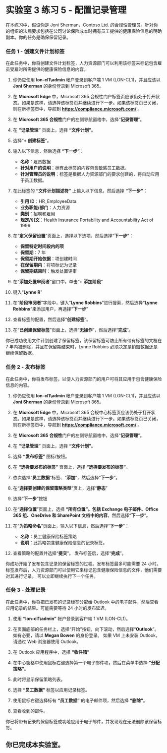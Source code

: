 # 实验室 3 练习 5 - 配置记录管理

在本练习中，假设你是 Joni Sherman，Contoso Ltd. 的合规性管理员。针对你的组织的法规要求包括在公司讨论保险成本时拥有员工提供的健康保险信息的明确副本。你的任务是确保保留记录。

### 任务 1 - 创建文件计划标签

在此任务中，你将创建文件计划标签，人力资源部门可以利用该标签来标记包含雇员受雇时所需提供的健康保险信息的内容。

1. 你仍应使用 **lon-cl1\admin** 帐户登录到客户端 1 VM (LON-CL1)，并且应该以 **Joni Sherman** 的身份登录到 Microsoft 365。 

2. 在 **Microsoft Edge** 中，Microsoft 365 合规性门户标签页应该仍处于打开状态。如果是这样，请选择该标签页并继续进行下一步。如果该标签页已关闭，则在新标签页中，导航到 **https://compliance.microsoft.com/** 。 

3. 在 **Microsoft 365 合规性**门户的左侧导航窗格中，选择“**记录管理**”。

4. 在 **“记录管理”** 页面上，选择 **“文件计划”**。

5. 选择“**+ 创建标签**”。

6. 输入以下信息，然后选择 **“下一步”**：
    - **名称**：雇员数据
    - **针对用户的说明**：标有此标签的内容包含敏感员工数据。
    - **针对管理员的说明**：标签是根据人力资源部门的要求创建的，将自动应用于员工数据。

7. 在此标签的 **“文件计划描述符”** 上输入以下信息，然后选择 **“下一步”**：

    - **引用 ID**：HR_EmployeeData
    - **业务职能/部门**：人力资源
    - **类别**：招聘和雇用
    - **规定/引文**：Health Insurance Portability and Accountability Act of 1996

8. 在“**定义保留设置**”页面上，选择以下选项，然后选择“**下一步**”：
    - **保留特定时间段内的项**
    - **保留期**：7 年
    - **保留期开始依据**：项创建时间
    - **在保留期内**：将项标记为记录
    - **保留期结束时**：触发处置评审

9. 在“**添加处置审阅者**”窗口中，单击“**+ 添加阶段**”

10. 键入“**Lynne R**” 

11.  在“**阶段审阅者**”字段中，键入“**Lynne Robbins**”进行搜索，然后选择“**Lynne Robbins**”来添加用户，再选择“**下一步**”

12. 查看标签的配置，然后选择“**创建标签**”。

13. 在“**已创建保留标签**”页面上，选择“**无操作**”，然后选择“**完成**”。

你已成功使用文件计划创建了保留标签，该保留标签可防止所有带有标签的文档在 7 年内被删除，并且在保留期结束时，Lynne Robbins 必须决定是销毁数据还是继续保留数据。

### 任务 2 - 发布标签

在此任务中，你将发布标签，以便人力资源部门的用户可将其应用于包含健康保险信息的内容。  

1. 你仍应使用 **lon-cl1\admin** 帐户登录到客户端 1 VM (LON-CL1)，并且应该以 **Joni Sherman** 的身份登录到 Microsoft 365。 

2. 在 **Microsoft Edge** 中，Microsoft 365 合规中心标签页应该仍处于打开状态。如果是这样，请选择该标签页并继续进行下一步。如果该标签页已关闭，则在新标签页中，导航到 **https://compliance.microsoft.com/** 。 

3. 在 **Microsoft 365 合规性**门户的左侧导航窗格中，选择“**记录管理**”。

4. 在 **“记录管理”** 页面上，选择 **“文件计划”**。

5. 选择 **“发布标签”** 图标/按钮。

6. 在 **“选择要发布的标签”** 页面上，选择 **“选择要发布的标签”**。

7. 依次选择“**员工数据**”标签、“**添加**”，然后选择“**下一步**”。

8. 在“**选择要创建的保留策略类型**”页上，选择“**静态**”

9. 选择“**下一步**”按钮

10. 在“**选择位置**”页面上，选择 **“所有位置”。包括 Exchange 电子邮件、Office 365 组、OneDrive 和 SharePoint 文档中的内容**，然后选择“**下一步**”。

11. 在“**为策略命名**”页面上，输入以下信息，然后选择“**下一步**”：
    - **名称**：员工健康保险标签策略
    - **说明**：此策略包含健康保险信息的记录标签。

12. 查看策略的配置并选择“**提交**”。  发布标签后，选择“**完成**”。

你成功开始了发布包含记录的保留标签的过程。发布标签最多可能需要 24 小时。标签发布后，人力资源部门可以使用它来标记包含健康保险信息的文件，他们需要对其进行记录。  可以立即继续执行下一个任务。

### 任务 3 - 处理记录

在此任务中，你将把已发布的记录标签分配给 Outlook 中的电子邮件，然后查看应用记录的结果。可能需要等待 24 小时的发布延迟。

1. 使用 **“lon-cl1\admin”** 帐户登录到客户端 1 VM (LON-CL1)。

2. 在页面底部的任务栏上，选择“开始”按钮，向下滚动，然后选择“**Outlook**”。如有必要，请以 **Megan Bowen** 的身份登录。  如果 VM 上未安装 Outlook，请通过 Web 浏览器使用 Outlook。
 
3. 在 Outlook 应用程序中，选择 **“收件箱”**

4. 在中心窗格中使用鼠标右键选择第一个电子邮件项，然后在菜单中选择 **“分配策略”**。

5. 此时将显示保留策略列表。

6. 选择 **“员工数据”** 标签以应用记录标签。

7. 使用鼠标右键选择标有 **“员工数据”** 的电子邮件项，然后选择 **“删除”**。

8. 查看收到的邮件。

你已将带有记录的保留标签成功地应用于电子邮件，并发现现在无法删除该保留标签。 

## 你已完成本实验室。

